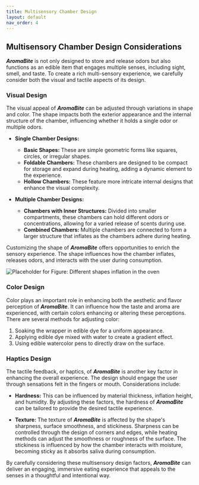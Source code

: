 ```yaml
---
title: Multisensory Chamber Design
layout: default
nav_order: 4
---
```


## Multisensory Chamber Design Considerations

**_AromaBite_** is not only designed to store and release odors but also functions as an edible item that engages multiple senses, including sight, smell, and taste. To create a rich multi-sensory experience, we carefully consider both the visual and tactile aspects of its design.

### Visual Design

The visual appeal of **_AromaBite_** can be adjusted through variations in shape and color. The shape impacts both the exterior appearance and the internal structure of the chamber, influencing whether it holds a single odor or multiple odors.

- **Single Chamber Designs:** 
  - **Basic Shapes:** These are simple geometric forms like squares, circles, or irregular shapes.
  - **Foldable Chambers:** These chambers are designed to be compact for storage and expand during heating, adding a dynamic element to the experience.
  - **Hollow Chambers:** These feature more intricate internal designs that enhance the visual complexity.

- **Multiple Chamber Designs:**
  - **Chambers with Inner Structures:** Divided into smaller compartments, these chambers can hold different odors or concentrations, allowing for a varied release of scents during use.
  - **Combined Chambers:** Multiple chambers are connected to form a larger structure that inflates as the chambers adhere during heating.

Customizing the shape of **_AromaBite_** offers opportunities to enrich the sensory experience. The shape influences how the chamber inflates, releases odors, and interacts with the user during consumption.

![Placeholder for Figure: Different shapes inflation in the oven](#)

### Color Design

Color plays an important role in enhancing both the aesthetic and flavor perception of **_AromaBite_**. It can influence how the taste and aroma are experienced, with certain colors enhancing or altering these perceptions. There are several methods for adjusting color:
1. Soaking the wrapper in edible dye for a uniform appearance.
2. Applying edible dye mixed with water to create a gradient effect.
3. Using edible watercolor pens to directly draw on the surface.

### Haptics Design

The tactile feedback, or haptics, of **_AromaBite_** is another key factor in enhancing the overall experience. The design should engage the user through sensations felt in the fingers or mouth. Considerations include:

- **Hardness:** This can be influenced by material thickness, inflation height, and humidity. By adjusting these factors, the hardness of **_AromaBite_** can be tailored to provide the desired tactile experience.
  
- **Texture:** The texture of **_AromaBite_** is affected by the shape's sharpness, surface smoothness, and stickiness. Sharpness can be controlled through the design of corners and edges, while heating methods can adjust the smoothness or roughness of the surface. The stickiness is influenced by how the chamber interacts with moisture, becoming sticky as it absorbs saliva during consumption.

By carefully considering these multisensory design factors, **_AromaBite_** can deliver an engaging, immersive eating experience that appeals to the senses in a thoughtful and intentional way.
